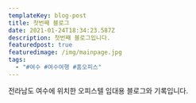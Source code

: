 ```yaml
---
templateKey: blog-post
title: 첫번째 블로그
date: 2021-01-24T18:34:23.587Z
description: 첫번째 블로그입니다.
featuredpost: true
featuredimage: /img/mainpage.jpg
tags:
  - "#여수 #여수여행 #홈오피스"
---
```

전라남도 여수에 위치한 오피스텔 임대용 블로그와 기록입니다.